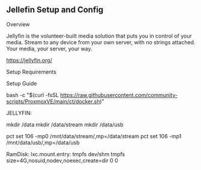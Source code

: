 

## Jellefin Setup and Config
<a id="about-the-project"></a>




Overview

Jellyfin is the volunteer-built media solution that puts you in control of your media. Stream to any device from your own server, with no strings attached. Your media, your server, your way.

https://jellyfin.org/

Setup Requirements

Setup Guide



bash -c "$(curl -fsSL https://raw.githubusercontent.com/community-scripts/ProxmoxVE/main/ct/docker.sh)"


JELLYFIN:



mkdir /data
mkdir /data/stream
mkdir /data/usb

pct set 106 -mp0 /mnt/data/stream/,mp=/data/stream
pct set 106 -mp1 /mnt/data/usb/,mp=/data/usb

RamDisk:
lxc.mount.entry: tmpfs dev/shm tmpfs size=4G,nosuid,nodev,noexec,create=dir 0 0

